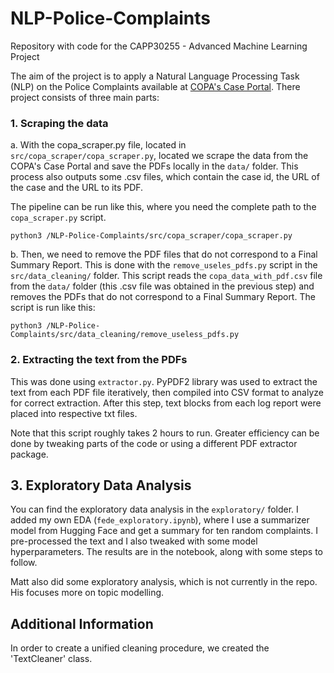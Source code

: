 # NLP-Police-Complaints

Repository with code for the CAPP30255 - Advanced Machine Learning Project

The aim of the project is to apply a Natural Language Processing Task (NLP) on the Police Complaints available at [COPA's Case Portal](https://www.chicagocopa.org/data-cases/case-portal/). There project consists of three main parts:

### 1. Scraping the data

a. With the copa_scraper.py file, located in `src/copa_scraper/copa_scraper.py`, located we scrape the data from the COPA's Case Portal and save the PDFs locally in the `data/` folder. This process also outputs some .csv files, which contain the case id, the URL of the case and the URL to its PDF.

The pipeline can be run like this, where you need the complete path to the `copa_scraper.py` script.

```python3 /NLP-Police-Complaints/src/copa_scraper/copa_scraper.py```

b. Then, we need to remove the PDF files that do not correspond to a Final Summary Report. This is done with the `remove_useles_pdfs.py` script in the `src/data_cleaning/` folder. This script reads the `copa_data_with_pdf.csv` file from the `data/` folder (this .csv file was obtained in the previous step) and removes the PDFs that do not correspond to a Final Summary Report. The script is run like this:

```python3 /NLP-Police-Complaints/src/data_cleaning/remove_useless_pdfs.py```


### 2. Extracting the text from the PDFs

This was done using `extractor.py`. PyPDF2 library was used to extract the text from each PDF file iteratively, then compiled into CSV format to analyze for correct extraction. After this step, text blocks from each log report were placed into respective txt files.

Note that this script roughly takes 2 hours to run. Greater efficiency can be done by tweaking parts of the code or using a different PDF extractor package.


## 3. Exploratory Data Analysis

You can find the exploratory data analysis in the `exploratory/` folder. I added my own EDA (`fede_exploratory.ipynb`), where I use a summarizer model from Hugging Face and get a summary for ten random complaints. I pre-processed the text and I also tweaked with some model hyperparameters. The results are in the notebook, along with some steps to follow.

Matt also did some exploratory analysis, which is not currently in the repo. His focuses more on topic modelling.


## Additional Information

In order to create a unified cleaning procedure, we created the 'TextCleaner' class. 